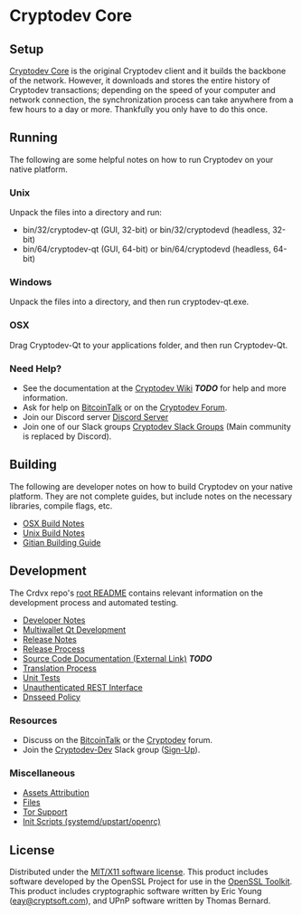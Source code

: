 Cryptodev Core
=====================

Setup
---------------------
[Cryptodev Core](http://cryptodev.me/wallet) is the original Cryptodev client and it builds the backbone of the network. However, it downloads and stores the entire history of Cryptodev transactions; depending on the speed of your computer and network connection, the synchronization process can take anywhere from a few hours to a day or more. Thankfully you only have to do this once.

Running
---------------------
The following are some helpful notes on how to run Cryptodev on your native platform.

### Unix

Unpack the files into a directory and run:

- bin/32/cryptodev-qt (GUI, 32-bit) or bin/32/cryptodevd (headless, 32-bit)
- bin/64/cryptodev-qt (GUI, 64-bit) or bin/64/cryptodevd (headless, 64-bit)

### Windows

Unpack the files into a directory, and then run cryptodev-qt.exe.

### OSX

Drag Cryptodev-Qt to your applications folder, and then run Cryptodev-Qt.

### Need Help?

* See the documentation at the [Cryptodev Wiki](https://en.bitcoin.it/wiki/Main_Page) ***TODO***
for help and more information.
* Ask for help on [BitcoinTalk](https://bitcointalk.org/index.php?topic=1262920.0) or on the [Cryptodev Forum](http://forum.cryptodev.me/).
* Join our Discord server [Discord Server](https://discord.cryptodev.me)
* Join one of our Slack groups [Cryptodev Slack Groups](https://cryptodev.me/slack-logins/) (Main community is replaced by Discord).

Building
---------------------
The following are developer notes on how to build Cryptodev on your native platform. They are not complete guides, but include notes on the necessary libraries, compile flags, etc.

- [OSX Build Notes](build-osx.md)
- [Unix Build Notes](build-unix.md)
- [Gitian Building Guide](gitian-building.md)

Development
---------------------
The Crdvx repo's [root README](https://github.com/Cryptodev-Project/Cryptodev/blob/master/README.md) contains relevant information on the development process and automated testing.

- [Developer Notes](developer-notes.md)
- [Multiwallet Qt Development](multiwallet-qt.md)
- [Release Notes](release-notes.md)
- [Release Process](release-process.md)
- [Source Code Documentation (External Link)](https://dev.visucore.com/bitcoin/doxygen/) ***TODO***
- [Translation Process](translation_process.md)
- [Unit Tests](unit-tests.md)
- [Unauthenticated REST Interface](REST-interface.md)
- [Dnsseed Policy](dnsseed-policy.md)

### Resources

* Discuss on the [BitcoinTalk](https://bitcointalk.org/index.php?topic=1262920.0) or the [Cryptodev](http://forum.cryptodev.me/) forum.
* Join the [Cryptodev-Dev](https://cryptodev-dev.slack.com/) Slack group ([Sign-Up](https://cryptodev-dev.herokuapp.com/)).

### Miscellaneous
- [Assets Attribution](assets-attribution.md)
- [Files](files.md)
- [Tor Support](tor.md)
- [Init Scripts (systemd/upstart/openrc)](init.md)

License
---------------------
Distributed under the [MIT/X11 software license](http://www.opensource.org/licenses/mit-license.php).
This product includes software developed by the OpenSSL Project for use in the [OpenSSL Toolkit](https://www.openssl.org/). This product includes
cryptographic software written by Eric Young ([eay@cryptsoft.com](mailto:eay@cryptsoft.com)), and UPnP software written by Thomas Bernard.

